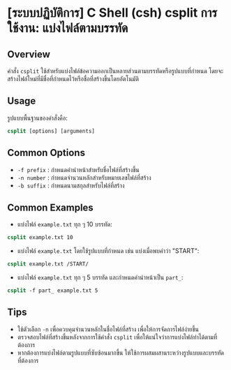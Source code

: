 # [ระบบปฏิบัติการ] C Shell (csh) csplit การใช้งาน: แบ่งไฟล์ตามบรรทัด

## Overview
คำสั่ง `csplit` ใช้สำหรับแบ่งไฟล์ข้อความออกเป็นหลายส่วนตามบรรทัดหรือรูปแบบที่กำหนด โดยจะสร้างไฟล์ใหม่ที่มีชื่อที่กำหนดไว้หรือชื่อที่สร้างขึ้นโดยอัตโนมัติ

## Usage
รูปแบบพื้นฐานของคำสั่งคือ:
```csh
csplit [options] [arguments]
```

## Common Options
- `-f prefix` : กำหนดคำนำหน้าสำหรับชื่อไฟล์ที่สร้างขึ้น
- `-n number` : กำหนดจำนวนหลักสำหรับหมายเลขไฟล์ที่สร้าง
- `-b suffix` : กำหนดนามสกุลสำหรับไฟล์ที่สร้าง

## Common Examples
- แบ่งไฟล์ `example.txt` ทุก ๆ 10 บรรทัด:
```csh
csplit example.txt 10
```

- แบ่งไฟล์ `example.txt` โดยใช้รูปแบบที่กำหนด เช่น แบ่งเมื่อพบคำว่า "START":
```csh
csplit example.txt /START/
```

- แบ่งไฟล์ `example.txt` ทุก ๆ 5 บรรทัด และกำหนดคำนำหน้าเป็น `part_`:
```csh
csplit -f part_ example.txt 5
```

## Tips
- ใช้ตัวเลือก `-n` เพื่อควบคุมจำนวนหลักในชื่อไฟล์ที่สร้าง เพื่อให้การจัดการไฟล์ง่ายขึ้น
- ตรวจสอบไฟล์ที่สร้างขึ้นหลังจากการใช้คำสั่ง `csplit` เพื่อให้แน่ใจว่าการแบ่งไฟล์ทำได้ตามที่ต้องการ
- หากต้องการแบ่งไฟล์ตามรูปแบบที่ซับซ้อนมากขึ้น ให้ใช้การผสมผสานระหว่างรูปแบบและบรรทัดที่ต้องการ